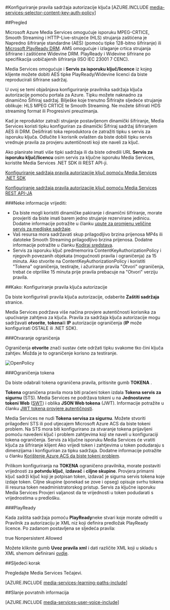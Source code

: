 <properties 
    pageTitle="Konfiguriranje sadržaja pravila autorizacije ključ pomoću portala za Azure | Microsoft Azure" 
    description="Saznajte kako konfigurirati pravilo autorizacije za sadržaja ključ." 
    services="media-services" 
    documentationCenter="" 
    authors="juliako" 
    manager="erikre" 
    editor=""/>

<tags 
    ms.service="media-services" 
    ms.workload="media" 
    ms.tgt_pltfrm="na" 
    ms.devlang="na" 
    ms.topic="article" 
    ms.date="10/12/2016" 
    ms.author="juliako"/>



#<a name="configure-content-key-authorization-policy"></a>Konfiguriranje pravila sadržaja autorizacije ključa
[AZURE.INCLUDE [media-services-selector-content-key-auth-policy](../../includes/media-services-selector-content-key-auth-policy.md)]


##<a name="overview"></a>Pregled

Microsoft Azure Media Services omogućuje isporuku MPEG-CRTICE, Smooth Streaming i HTTP-Live-strujeće (HLS) strujanja zaštićena je Napredno šifriranje standardne (AES) (pomoću tipke 128-bitno šifriranje) ili [Microsoft PlayReady DRM](https://www.microsoft.com/playready/overview/). AMS omogućuje i izlaganje crtica strujanja šifrirane i zaštićene Widevine DRM. PlayReady i Widevine šifrirane po specifikacija uobičajenih šifriranja (ISO IEC 23001 7 CENC).

Media Services omogućuje i **Servis za isporuku ključ/licence** iz kojeg klijente možete dobiti AES tipke PlayReady/Widevine licenci da biste reproducirali šifrirane sadržaj.

U ovoj se temi objašnjava konfiguriranje pravilnika sadržaja ključa autorizacije pomoću portala za Azure. Tipku možete naknadno za dinamično Šifriraj sadržaj. Bilješke koje trenutno Šifrirajte sljedeće strujanje oblikuje: HLS MPEG CRTICE te Smooth Streaming. Ne možete šifrirati HDS streaming format ili Progresivni preuzimanja.

Kad je reproduktor zatraži strujanje postavljenom dinamički šifriranje, Media Services koristi tipku konfiguriran za dinamički Šifriraj sadržaj šifriranjem AES ili DRM. Dešifrirati toka reproduktora će zatražiti tipku s servis za isporuku ključa. Odlučite li korisnik ovlašten da biste dobili tipku servis vrednuje pravila za provjeru autentičnosti koji ste naveli za ključ.


Ako planirate imati više tipki sadržaja ili da biste odredili URL **Servis za isporuku ključ/licencu** osim servis za ključne isporuku Media Services, koristite Media Services .NET SDK ili REST API-ji.

[Konfiguriranje sadržaja pravila autorizacije ključ pomoću Media Services .NET SDK](media-services-dotnet-configure-content-key-auth-policy.md)

[Konfiguriranje sadržaja pravila autorizacije ključ pomoću Media Services REST API-JA](media-services-rest-configure-content-key-auth-policy.md)

###<a name="some-considerations-apply"></a>Neke informacije vrijediti:

- Da biste mogli koristiti dinamičke pakiranje i dinamični šifriranje, morate provjeriti da biste imati barem jedno strujanje rezervirane jedinicu. Dodatne informacije potražite u članku [upute za promjenu veličine servis za medijske sadržaje](media-services-portal-manage-streaming-endpoints.md).
- Vaš resursa mora sadržavati skup prilagodljivo brzina prijenosa MP4s ili datoteke Smooth Streaming prilagodljivo brzina prijenosa. Dodatne informacije potražite u članku [Kodiraj sredstava](media-services-encode-asset.md).
- Servis za isporuku ključ predmemorira ContentKeyAuthorizationPolicy i njegovih povezanih objekata (mogućnosti pravila i ograničenja) za 15 minuta.  Ako stvorite na ContentKeyAuthorizationPolicy i koristiti "Tokena" ograničenja, testirajte, i ažuriranje pravila "Otvori" ograničenja, trebat će otprilike 15 minuta prije pravila prebacuje na "Otvori" verziju pravila.


##<a name="how-to-configure-the-key-authorization-policy"></a>Kako: Konfiguriranje pravila ključa autorizacije

Da biste konfigurirali pravila ključa autorizacije, odaberite **Zaštiti sadržaja** stranice.

Media Services podržava više načina provjere autentičnosti korisnika za upućivanje zahtjeva za ključa. Pravila za sadržaja ključa autorizacije mogu sadržavati **otvorite**, **tokena**ili **IP** autorizacije ograničenja (**IP** može konfigurirati OSTALE ili .NET SDK).

###<a name="open-restriction"></a>Otvaranje ograničenja

Ograničenja **otvorite** znači sustav ćete održati tipku svakome tko čini ključa zahtjev. Možda je to ograničenje korisno za testiranje.

![OpenPolicy][open_policy]

###<a name="token-restriction"></a>Ograničenja tokena

Da biste odabrali tokena ograničena pravila, pritisnite gumb **TOKENA** .

**Tokena** ograničena pravila mora biti praćeni token izdala **Tokena servis za sigurnu** (STS). Media Services ne podržava tokeni u na **Jednostavne tokeni Web** ([SWT](https://msdn.microsoft.com/library/gg185950.aspx#BKMK_2)) i oblika **JSON Web tokena** (JWT). Informacije potražite u članku [JWT tokena provjere autentičnosti](http://www.gtrifonov.com/2015/01/03/jwt-token-authentication-in-azure-media-services-and-dynamic-encryption/).

Media Services ne nudi **Tokena servisa za sigurnu**. Možete stvoriti prilagođeni STS ili pod utjecajem Microsoft Azure ACS da biste tokeni problem. Na STS mora biti konfigurirano za stvaranje tokena prijavljeni pomoću navedeni ključ i problem zahtjevima koji ste naveli u konfiguraciji tokena ograničenja. Servis za ključne isporuku Media Services će vratiti ključa za šifriranje klijent Ako vrijedi token i zahtjevima u token podudaraju s dimenzijama i konfiguriran za tipku sadržaja. Dodatne informacije potražite u članku [Korištenje Azure ACS da biste tokeni problem](http://mingfeiy.com/acs-with-key-services).

Prilikom konfiguriranja na **TOKENA** ograničeno pravilnika, morate postaviti vrijednosti za **potvrdu ključ**, **izdavač** i **ciljne skupine**. Provjera primarni ključ sadrži ključ koji je potpisan token, izdavač je sigurna servis tokena koje izdaje token. Ciljne skupine (ponekad se zove i opseg) opisuje svrhu tokena ili resursa token neadministratorskog pristup. Servis za ključne isporuku Media Services Provjeri valjanost da te vrijednosti u token podudarati s vrijednostima u predlošku.

###<a name="playready"></a>PlayReady

Kada zaštita sadržaja pomoću **PlayReady**neke stvari koje morate odrediti u Pravilnik za autorizaciju je XML niz koji definira predložak PlayReady licence. Po zadanom postavljena se sljedeća pravila:

<PlayReadyLicenseResponseTemplate xmlns:i="http://www.w3.org/2001/XMLSchema-instance" xmlns="http://schemas.microsoft.com/Azure/MediaServices/KeyDelivery/PlayReadyTemplate/v1">
      <LicenseTemplates>
        <PlayReadyLicenseTemplate><AllowTestDevices>true</AllowTestDevices>
          <ContentKey i:type="ContentEncryptionKeyFromHeader" />
          <LicenseType>Nonpersistent</LicenseType>
          <PlayRight>
            <AllowPassingVideoContentToUnknownOutput>Allowed</AllowPassingVideoContentToUnknownOutput>
          </PlayRight>
        </PlayReadyLicenseTemplate>
      </LicenseTemplates>
    </PlayReadyLicenseResponseTemplate>

Možete kliknite gumb **Uvoz pravila xml** i dati različite XML koji u skladu s XML shemom definirani [ovdje](https://msdn.microsoft.com/library/azure/dn783459.aspx).


##<a name="next-step"></a>Sljedeći korak

Pregledajte Media Services Tečajevi.

[AZURE.INCLUDE [media-services-learning-paths-include](../../includes/media-services-learning-paths-include.md)]

##<a name="provide-feedback"></a>Slanje povratnih informacija

[AZURE.INCLUDE [media-services-user-voice-include](../../includes/media-services-user-voice-include.md)]





[open_policy]: ./media/media-services-portal-configure-content-key-auth-policy/media-services-protect-content-with-open-restriction.png
[token_policy]: ./media/media-services-key-authorization-policy/media-services-protect-content-with-token-restriction.png

